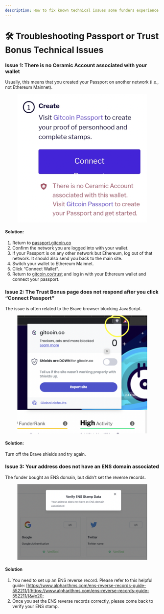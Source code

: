 ```yaml
---
description: How to fix known technical issues some funders experience.
---
```


# 🛠 Troubleshooting Passport or Trust Bonus Technical Issues

### **Issue 1:** There is no Ceramic Account associated with your wallet

Usually, this means that you created your Passport on another network (i.e., not Ethereum Mainnet).

<figure><img src="../../../.gitbook/assets/Screen Shot 2022-08-31 at 8.34.47 PM.png" alt=""><figcaption></figcaption></figure>

#### **Solution:**

1. Return to [passport.gitcoin.co](http://passport.gitcoin.co/)
2. Confirm the network you are logged into with your wallet.
3. If your Passport is on any other network but Ethereum, log out of that network. It should also send you back to the main site.
4. Switch your wallet to Ethereum Mainnet.
5. Click “Connect Wallet”.
6. Return to [gitcoin.co/trust](http://gitcoin.co/trust) and log in with your Ethereum wallet and connect your passport.



### **Issue 2:** The Trust Bonus page does not respond after you click “Connect Passport”

The issue is often related to the Brave browser blocking JavaScript.

<figure><img src="../../../.gitbook/assets/Screen Shot 2022-08-31 at 8.43.35 PM.png" alt=""><figcaption></figcaption></figure>

#### **Solution:**

Turn off the Brave shields and try again.

### Issue 3: Your address does not have an ENS domain associated

The funder bought an ENS domain, but didn’t set the reverse records.

<figure><img src="../../../.gitbook/assets/Screen Shot 2022-08-31 at 8.46.47 PM.png" alt=""><figcaption></figcaption></figure>

#### **Solution**

1. You need to set up an ENS reverse record. Please refer to this helpful guide: [https://www.alpharithms.com/ens-reverse-records-guide-552211/](https://www.alpharithms.com/ens-reverse-records-guide-552211/)&#x20;
2. Once you set the ENS reverse records correctly, please come back to verify your ENS stamp.

